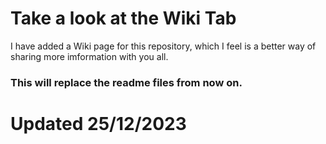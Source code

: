 # Take a look at the Wiki Tab

I have added a Wiki page for this repository, which I feel is a better way of sharing more imformation with you all.

### This will replace the readme files from now on.

# Updated 25/12/2023





